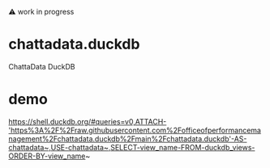 :warning: work in progress

# chattadata.duckdb
ChattaData DuckDB

# demo
https://shell.duckdb.org/#queries=v0,ATTACH-'https%3A%2F%2Fraw.githubusercontent.com%2Fofficeofperformancemanagement%2Fchattadata.duckdb%2Fmain%2Fchattadata.duckdb'-AS-chattadata~,USE-chattadata~,SELECT-view_name-FROM-duckdb_views-ORDER-BY-view_name~
